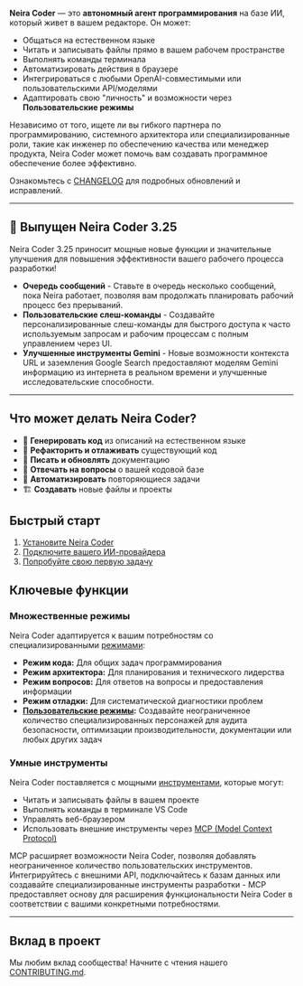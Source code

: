 **Neira Coder** — это **автономный агент программирования** на базе ИИ, который живет в вашем редакторе. Он может:

- Общаться на естественном языке
- Читать и записывать файлы прямо в вашем рабочем пространстве
- Выполнять команды терминала
- Автоматизировать действия в браузере
- Интегрироваться с любыми OpenAI-совместимыми или пользовательскими API/моделями
- Адаптировать свою "личность" и возможности через **Пользовательские режимы**

Независимо от того, ищете ли вы гибкого партнера по программированию, системного архитектора или специализированные роли, такие как инженер по обеспечению качества или менеджер продукта, Neira Coder может помочь вам создавать программное обеспечение более эффективно.

Ознакомьтесь с [CHANGELOG](CHANGELOG.md) для подробных обновлений и исправлений.

---

## 🎉 Выпущен Neira Coder 3.25

Neira Coder 3.25 приносит мощные новые функции и значительные улучшения для повышения эффективности вашего рабочего процесса разработки!

- **Очередь сообщений** - Ставьте в очередь несколько сообщений, пока Neira работает, позволяя вам продолжать планировать рабочий процесс без прерываний.
- **Пользовательские слеш-команды** - Создавайте персонализированные слеш-команды для быстрого доступа к часто используемым запросам и рабочим процессам с полным управлением через UI.
- **Улучшенные инструменты Gemini** - Новые возможности контекста URL и заземления Google Search предоставляют моделям Gemini информацию из интернета в реальном времени и улучшенные исследовательские способности.

---

## Что может делать Neira Coder?

- 🚀 **Генерировать код** из описаний на естественном языке
- 🔧 **Рефакторить и отлаживать** существующий код
- 📝 **Писать и обновлять** документацию
- 🤔 **Отвечать на вопросы** о вашей кодовой базе
- 🔄 **Автоматизировать** повторяющиеся задачи
- 🏗️ **Создавать** новые файлы и проекты

## Быстрый старт

1. [Установите Neira Coder](.docs/getting-started/installing.md)
2. [Подключите вашего ИИ-провайдера](.docs/getting-started/connecting-api-provider.md)
3. [Попробуйте свою первую задачу](.docs/getting-started/your-first-task.md)

## Ключевые функции

### Множественные режимы

Neira Coder адаптируется к вашим потребностям со специализированными [режимами](.docs/basic-usage/using-modes.md):

- **Режим кода:** Для общих задач программирования
- **Режим архитектора:** Для планирования и технического лидерства
- **Режим вопросов:** Для ответов на вопросы и предоставления информации
- **Режим отладки:** Для систематической диагностики проблем
- **[Пользовательские режимы](.docs/advanced-usage/custom-modes.md):** Создавайте неограниченное количество специализированных персонажей для аудита безопасности, оптимизации производительности, документации или любых других задач

### Умные инструменты

Neira Coder поставляется с мощными [инструментами](.docs/basic-usage/how-tools-work.md), которые могут:

- Читать и записывать файлы в вашем проекте
- Выполнять команды в терминале VS Code
- Управлять веб-браузером
- Использовать внешние инструменты через [MCP (Model Context Protocol)](.docs/advanced-usage/mcp.md)

MCP расширяет возможности Neira Coder, позволяя добавлять неограниченное количество пользовательских инструментов. Интегрируйтесь с внешними API, подключайтесь к базам данных или создавайте специализированные инструменты разработки - MCP предоставляет основу для расширения функциональности Neira Coder в соответствии с вашими конкретными потребностями.

---

## Вклад в проект

Мы любим вклад сообщества! Начните с чтения нашего [CONTRIBUTING.md](CONTRIBUTING.md).
